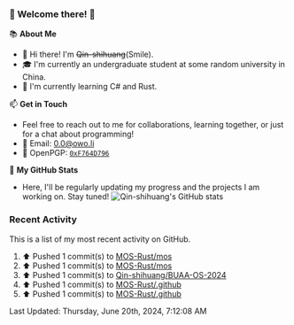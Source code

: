 ### 🌟 Welcome there! 🌟

📚 **About Me**
- 👋 Hi there! I'm ~~Qin-shihuang~~(Smile).
- 🎓 I'm currently an undergraduate student at some random university in China.
- 🌱 I'm currently learning C# and Rust.

📫 **Get in Touch**
- Feel free to reach out to me for collaborations, learning together, or just for a chat about programming!
- 📩 Email: 0.0@owo.li
- 🔑 OpenPGP: [`0xF764D796`](https://keys.openpgp.org/vks/v1/by-fingerprint/99D5AF94A1585E16E14895EFBF6C0BF4F764D796)


📝 **My GitHub Stats**
- Here, I'll be regularly updating my progress and the projects I am working on. Stay tuned!
![Qin-shihuang's GitHub stats](https://github-readme-stats.vercel.app/api?username=Qin-shihuang&show_icons=true)

### Recent Activity

This is a list of my most recent activity on GitHub.

<!--RECENT_ACTIVITY:start-->
1. ⬆️ Pushed 1 commit(s) to [MOS-Rust/mos](https://github.com/MOS-Rust/mos)<br>
2. ⬆️ Pushed 1 commit(s) to [MOS-Rust/mos](https://github.com/MOS-Rust/mos)<br>
3. ⬆️ Pushed 1 commit(s) to [Qin-shihuang/BUAA-OS-2024](https://github.com/Qin-shihuang/BUAA-OS-2024)<br>
4. ⬆️ Pushed 1 commit(s) to [MOS-Rust/.github](https://github.com/MOS-Rust/.github)<br>
5. ⬆️ Pushed 1 commit(s) to [MOS-Rust/.github](https://github.com/MOS-Rust/.github)<br>
<!--RECENT_ACTIVITY:end-->

<!--RECENT_ACTIVITY:last_update-->
Last Updated: Thursday, June 20th, 2024, 7:12:08 AM
<!--RECENT_ACTIVITY:last_update_end-->
